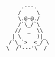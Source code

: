 <div align="center">
<pre>
.---.
/     \
\.@-@./
/`\_/`\
//  _  \\
| \     )|_
/`\_`>  <_/ \
       \__/'---'\__/⠀⠀⠀⠀⠀⠀⠀
</pre>
</div>
